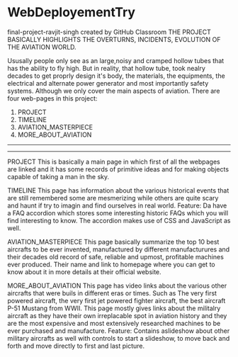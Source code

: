 # WebDeployementTry
final-project-ravjit-singh created by GitHub Classroom
THE PROJECT BASICALLY HIGHLIGHTS THE OVERTURNS, INCIDENTS, EVOLUTION OF THE AVIATION WORLD.

Ususally people only see as an large,noisy and cramped hollow tubes that has the ability to fly high. But in reality, that hollow tube, took nealry decades to get proprly design it's body, the materials, the equipments, the electrical and alternate power generator and most importantly safety systems.
Although we only cover the main aspects of aviation. There are four web-pages in this project:
1. PROJECT
2. TIMELINE
3. AVIATION_MASTERPIECE
4. MORE_ABOUT_AVIATION

----------------------------------------------------------------------------------------------------------------------------------------------------------------------------
----------------------------------------------------------------------------------------------------------------------------------------------------------------------------

PROJECT
This is basically a main page in which first of all the webpages are linked and it has some records of primitive ideas and for making objects capable of taking a man in the sky.

TIMELINE
This page has information about the various historical events that are still remembered some are mesmerizing while others are quite scary and haunt if try to imagin and find ourselves in real world.
Feature: Da have a FAQ accordion which stores some interesting historic FAQs which you will find interesting to know. The accordion makes use of CSS and JavaScript as well.

AVIATION_MASTERPIECE
This page basically summarize the top 10 best aircrafts to be ever invented, manufactured by different manufacturures and their decades old record of safe, reliable and upmost, profitable machines ever produced. Their name and link to homepage where you can get to know about it in more details at their official website.

MORE_ABOUT_AVIATION
This page has video links about the various other aircrafts that were buils in different eras or times. Such as The very first powered aircraft, the very first jet powered fighter aircraft, the best aircraft P-51 Mustang from WWII. This page mostly gives links about the militalry aircraft as they have their own irreplacable spot in aviation history and they are the most expensive and most extensively researched machines to be ever purchased and manufacture.
Feature: Contains aslideshow about other military aircrafts as well with controls to start a slideshow, to move back and forth and move directly to first and last picture.
